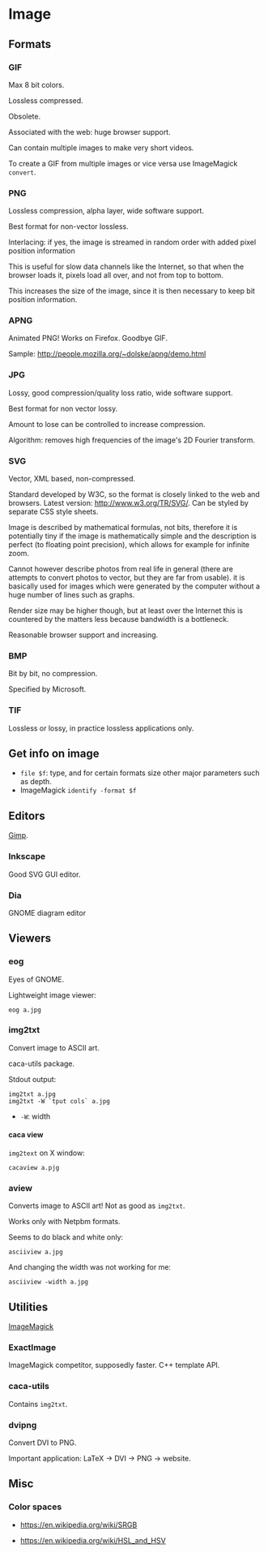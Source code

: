 # Image

## Formats

### GIF

Max 8 bit colors.

Lossless compressed.

Obsolete.

Associated with the web: huge browser support.

Can contain multiple images to make very short videos.

To create a GIF from multiple images or vice versa use ImageMagick `convert`.

### PNG

Lossless compression, alpha layer, wide software support.

Best format for non-vector lossless.

Interlacing: if yes, the image is streamed in random order with added pixel position information

This is useful for slow data channels like the Internet, so that when the browser loads it, pixels load all over, and not from top to bottom.

This increases the size of the image, since it is then necessary to keep bit position information.

### APNG

Animated PNG! Works on Firefox. Goodbye GIF.

Sample: <http://people.mozilla.org/~dolske/apng/demo.html>

### JPG

Lossy, good compression/quality loss ratio, wide software support.

Best format for non vector lossy.

Amount to lose can be controlled to increase compression.

Algorithm: removes high frequencies of the image's 2D Fourier transform.

### SVG

Vector, XML based, non-compressed.

Standard developed by W3C, so the format is closely linked to the web and browsers. Latest version: <http://www.w3.org/TR/SVG/>. Can be styled by separate CSS style sheets.

Image is described by mathematical formulas, not bits, therefore it is potentially tiny if the image is mathematically simple and the description is perfect (to floating point precision), which allows for example for infinite zoom.

Cannot however describe photos from real life in general (there are attempts to convert photos to vector, but they are far from usable). it is basically used for images which were generated by the computer without a huge number of lines such as graphs.

Render size may be higher though, but at least over the Internet this is countered by the matters less because bandwidth is a bottleneck.

Reasonable browser support and increasing.

### BMP

Bit by bit, no compression.

Specified by Microsoft.

### TIF

Lossless or lossy, in practice lossless applications only.

## Get info on image

- `file $f`: type, and for certain formats size other major parameters such as depth.
- ImageMagick `identify -format $f`

## Editors

[Gimp](gimp.md).

### Inkscape

Good SVG GUI editor.

### Dia

GNOME diagram editor

## Viewers

### eog

Eyes of GNOME.

Lightweight image viewer:

    eog a.jpg

### img2txt

Convert image to ASCII art.

caca-utils package.

Stdout output:

    img2txt a.jpg
    img2txt -W `tput cols` a.jpg

- `-W`: width

#### caca view

`img2text` on X window:

    cacaview a.pjg

### aview

Converts image to ASCII art! Not as good as `img2txt`.

Works only with Netpbm formats.

Seems to do black and white only:

    asciiview a.jpg

And changing the width was not working for me:

    asciiview -width a.jpg

## Utilities

[ImageMagick](imagemagick.md)

### ExactImage

ImageMagick competitor, supposedly faster. C++ template API.

### caca-utils

Contains `img2txt`.

### dvipng

Convert DVI to PNG.

Important application: LaTeX -> DVI -> PNG -> website.

## Misc

### Color spaces

- <https://en.wikipedia.org/wiki/SRGB>

- <https://en.wikipedia.org/wiki/HSL_and_HSV>
